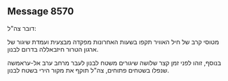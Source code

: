 ## Message 8570

דובר צה"ל:

מטוסי קרב של חיל האוויר תקפו בשעות האחרונות מפקדה מבצעית ועמדת שיגור של ארגון הטרור חיזבאללה בדרום לבנון.

בנוסף, זוהו לפני זמן קצר שלושה שיגורים משטח לבנון לעבר מרחב ערב אל-עראמשה שנפלו בשטחים פתוחים, צה"ל תוקף את מקור הירי בשטח לבנון.


